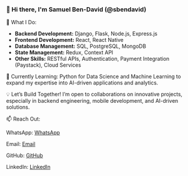 ### 👋 Hi there, I'm Samuel Ben-David (@sbendavid)

🚀 What I Do:

- **Backend Development:** Django, Flask, Node.js, Express.js
- **Frontend Development:** React, React Native
- **Database Management:** SQL, PostgreSQL, MongoDB
- **State Management:** Redux, Context API
- **Other Skills:** RESTful APIs, Authentication, Payment Integration (Paystack), Cloud Services

📖 Currently Learning: Python for Data Science and Machine Learning to expand my expertise into AI-driven applications and analytics.

💡 Let’s Build Together! I’m open to collaborations on innovative projects, especially in backend engineering, mobile development, and AI-driven solutions.

📫 Reach Out:

WhatsApp: [WhatsApp](https://wa.me/2348131542720) 

Email: [Email](mailto:samuelbendavid01@gmail.com) 

GitHub: [GitHub](https://github.com/sbendavid) 

LinkedIn: [LinkedIn](www.linkedin.com/in/ben-david-samuel-107a86267) 

<!---
sbendavid/sbendavid is a ✨ special ✨ repository because its `README.md` (this file) appears on your GitHub profile.
You can click the Preview link to take a look at your changes.
--->
